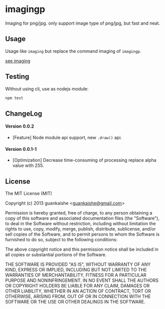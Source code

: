 imagingp
===========
Imaging for png/jpg. only support image type of png/jpg, but fast and neat.

## Usage

Usage like `imaging` but replace the command imaging of `imagingp`.

[see imaging](https://github.com/switer/imaging#usage)

## Testing
Without using cli, use as nodejs module:
```bash
npm test
```

## ChangeLog

#### Version 0.0.2

- [Feature] Node module api support, new `.draw()` api.

#### Version 0.0.1-1

- [Optimization] Decrease time-consuming of processing replace alpha value with 255. 

## License 

The MIT License (MIT)

Copyright (c) 2013 guankaishe &lt;guankaishe@gmail.com&gt;

Permission is hereby granted, free of charge, to any person obtaining a copy of
this software and associated documentation files (the "Software"), to deal in
the Software without restriction, including without limitation the rights to
use, copy, modify, merge, publish, distribute, sublicense, and/or sell copies of
the Software, and to permit persons to whom the Software is furnished to do so,
subject to the following conditions:

The above copyright notice and this permission notice shall be included in all
copies or substantial portions of the Software.

THE SOFTWARE IS PROVIDED "AS IS", WITHOUT WARRANTY OF ANY KIND, EXPRESS OR
IMPLIED, INCLUDING BUT NOT LIMITED TO THE WARRANTIES OF MERCHANTABILITY, FITNESS
FOR A PARTICULAR PURPOSE AND NONINFRINGEMENT. IN NO EVENT SHALL THE AUTHORS OR
COPYRIGHT HOLDERS BE LIABLE FOR ANY CLAIM, DAMAGES OR OTHER LIABILITY, WHETHER
IN AN ACTION OF CONTRACT, TORT OR OTHERWISE, ARISING FROM, OUT OF OR IN
CONNECTION WITH THE SOFTWARE OR THE USE OR OTHER DEALINGS IN THE SOFTWARE.
